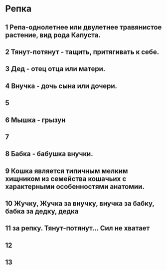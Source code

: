 # Репка
## 1 Репа-однолетнее или двулетнее травянистое растение, вид рода Капуста.
## 2 Тянут-потянут - тащить, притягивать к себе.
## 3 Дед - отец отца или матери.
## 4 Внучка - дочь сына или дочери.
## 5
## 6 Мышка - грызун
## 7
## 8 Бабка - бабушка внучки.
## 9 Кошка является типичным мелким хищником из семейства кошачьих с характерными особенностями анатомии.
## 10 Жучку, Жучка за внучку, внучка за бабку, бабка за дедку, дедка
## 11 за репку. Тянут-потянут... Сил не хватает
## 12
## 13
